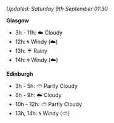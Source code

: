 *Updated: Saturday 9th September 01:30*

**Glasgow**

* 3h - 11h: :cloud: Cloudy
* 12h: :cyclone: Windy (:cloud:)
* 13h: :umbrella: Rainy
* 14h: :cyclone: Windy (:cloud:)

**Edinburgh**

* 3h - 5h: :partly_sunny: Partly Cloudy
* 6h - 9h: :cloud: Cloudy
* 10h - 12h: :partly_sunny: Partly Cloudy
* 13h, 14h: :cyclone: Windy (:partly_sunny:)
